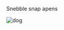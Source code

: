 <!-- **Mikamel1962/Mikamel1962** is a ✨ _special_ ✨ repository because its `README.md` (this file) appears on your GitHub profile.
-->
Snebble snap apens


![dog](https://user-images.githubusercontent.com/98525087/153577267-3a909dd0-115b-41b0-92d1-11ccd2d81df7.png)

